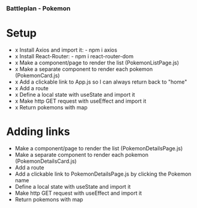 ### Battleplan - Pokemon

# Setup

- x Install Axios and import it: - npm i axios
- x Install React-Router: - npm i react-router-dom
- x Make a component/page to render the list (PokemonListPage.js)
- x Make a separate component to render each pokemon (PokemonCard.js)
- x Add a clickable link to App.js so I can always return back to "home"
- x Add a route
- x Define a local state with useState and import it
- x Make http GET request with useEffect and import it
- x Return pokemons with map

# Adding links

- Make a component/page to render the list (PokemonDetailsPage.js)
- Make a separate component to render each pokemon (PokemonDetailsCard.js)
- Add a route
- Add a clickable link to PokemonDetailsPage.js by clicking the Pokemon name
- Define a local state with useState and import it
- Make http GET request with useEffect and import it
- Return pokemons with map
